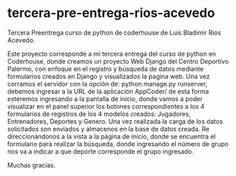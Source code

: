 # tercera-pre-entrega-rios-acevedo
Tercera Preentrega curso de python de coderhouse de Luis Bladimir Rios Acevedo.

Este proyecto corresponde a mi tercera entrega del curso de python en Coderhouse, donde creamos un proyecto Web Django del Centro Deportivo Palermo, con enfoque en el registro y búsqueda de datos mediante formularios creados en Django y visualizados la pagina web.
Una vez corramos el servidor con la opción de: python manage.py runserver, debemos ingresar a la URL de la aplicación AppCoder/ de esta forma esteremos ingresando a la pantalla de inicio, donde vamos a poder visualizar en el panel superior los botones correspondientes a los 4 formularios de registros de los 4 modelos creados: Jugadores, Entrenadores, Deportes y Genero. Una vez realizada la carga de los datos solicitados son enviados y almacenos en la base de datos creada. Re direccionándonos a la vista a la página de inicio, donde se encuentra el formulario para realizar la búsqueda, donde ingresando el número de grupo nos va a indicar a que deporte corresponde el grupo ingresado.

Muchas gracias.
